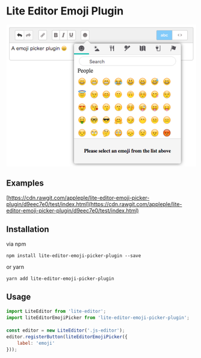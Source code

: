 # Lite Editor Emoji Plugin

<img src="./screenshot.png">

## Examples

[https://cdn.rawgit.com/appleple/lite-editor-emoji-picker-plugin/d9eec7e0/test/index.html](https://cdn.rawgit.com/appleple/lite-editor-emoji-picker-plugin/d9eec7e0/test/index.html)

## Installation

via npm
```shell
npm install lite-editor-emoji-picker-plugin --save
```

or yarn

```shell
yarn add lite-editor-emoji-picker-plugin
```

## Usage

```js
import LiteEditor from 'lite-editor';
import liteEditorEmojiPicker from 'lite-editor-emoji-picker-plugin';

const editor = new LiteEditor('.js-editor');
editor.registerButton(liteEditorEmojiPicker({
    label: 'emoji'
}));
```
